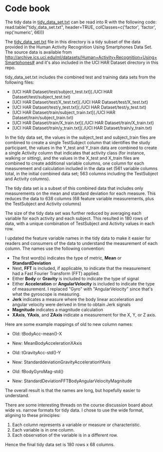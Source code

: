 # Code book

The tidy data in [tidy_data_set.txt](../tidy_data_set.txt) can be read into R with the following code:
	read.table("tidy_data_set.txt", header=TRUE, colClasses=c('factor', 'factor', rep('numeric', 66)))

The [tidy_data_set.txt](../tidy_data_set.txt) file in this directory is a tidy subset of the data provided in the Human Activity Recognition Using Smartphones Data Set. The source data is available from http://archive.ics.uci.edu/ml/datasets/Human+Activity+Recognition+Using+Smartphones# and it's also included in the UCI HAR Dataset directory in this repo. 

tidy_data_set.txt includes the combined test and training data sets from the following files:

- [UCI HAR Dataset/test/subject_test.txt](./UCI HAR Dataset/test/subject_test.txt)
- [UCI HAR Dataset/test/X_test.txt](./UCI HAR Dataset/test/X_test.txt)
- [UCI HAR Dataset/test/y_test.txt](./UCI HAR Dataset/test/y_test.txt)
- [UCI HAR Dataset/train/subject_train.txt](./UCI HAR Dataset/train/subject_train.txt)
- [UCI HAR Dataset/train/X_train.txt](./UCI HAR Dataset/train/X_train.txt)
- [UCI HAR Dataset/train/y_train.txt](./UCI HAR Dataset/train/y_train.txt)

In the tidy data set, the values in the subject_test and subject_train files are combined to create a single TestSubject column that identifies the study participant, the values in the Y_test and Y_train data are combined to create a single Activity column that indicates that activity class (for instance, walking or sitting), and the values in the X_test and X_train files are combined to create additional variable columns, one column for each measurement and calculation included in the data set (561 variable columns total, in the initial combined data set; 563 columns including the TestSubject and Activity columns).

The tidy data set is a subset of this combined data that includes only measurements on the mean and standard deviation for each measure. This reduces the data to 638 columns (68 feature variable measurements, plus the TestSubject and Activity columns)

The size of the tidy data set was further reduced by averaging each variable for each activity and each subject. This resulted in 180 rows of data, with a unique combination of TestSubject and Activity values in each row. 

I updated the feature variable names in the tidy data to make it easier for readers and consumers of the data to understand the measurement of each column. The names use the following convention:

- The first word(s) indicates the type of metric, **Mean** or **StandardDeviation**
- Next, **FFT** is included, if applicable, to indicate that the measurement had a Fast Fourier Transform (FFT) applied. 
- Either **Body** or **Gravity** is included to indicate the type of signal
- Either **Acceleration** or **AngularVelocity** is included to indicate the type of measurement. I replaced "Gyro" with "AngularVelocity" since that's what the gyroscope is measuring.
- **Jerk** indicates a measure where the body linear acceleration and angular velocity were derived in time to obtain Jerk signals
- **Magnitude** indicates a magnitude calculation
- **XAxis**, **YAxis**, and **ZAxis** indicate a measurement for the X, Y, or Z axis.

Here are some example mappings of old to new column names:

- Old: tBodyAcc-mean()-X
- New: MeanBodyAccelerationXAxis

- Old: tGravityAcc-std()-Y
- New: StandarddeviationGravityAccelerationYAxis

- Old: fBodyGyroMag-std()
- New: StandardDeviationFFTBodyAngularVelocityMagnitude

The overall result is that the names are long, but hopefully easier to understand.

There are some interesting threads on the course discussion board about wide vs. narrow formats for tidy data. I chose to use the wide format, aligning to these principles:

1. Each column represents a variable or measure or characteristic.
2. Each variable is in one column.
3. Each observation of the variable is in a different row.

Hence the final tidy data set is 180 rows x 68 columns.
